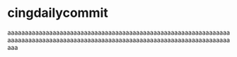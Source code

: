 # cingdailycommit
aaaaaaaaaaaaaaaaaaaaaaaaaaaaaaaaaaaaaaaaaaaaaaaaaaaaaaaaaaaaaaaaaaaaaaaaaaaaaaaaaaaaaaaaaaaaaaaaaaaaaaaaaaaaaaaaaaaaaaaaaaaaaaaaaaa